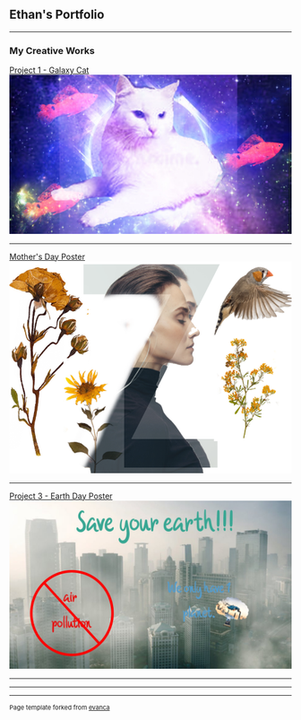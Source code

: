 ##  Ethan's Portfolio

---

### My Creative Works 

[Project 1 - Galaxy Cat](/sample_page)
<img src="images/Galaxy Cat.png?raw=true"/>

---
[Mother's Day Poster](/pdf/sample_presentation.pdf)
<img src="images/Mother's Day.png?raw=true"/>

---
[Project 3 - Earth Day Poster](http://example.com/)
<img src="images/Earth day poster.jpg?raw=true"/>

---


---




---
<p style="font-size:11px">Page template forked from <a href="https://github.com/evanca/quick-portfolio">evanca</a></p>
<!-- Remove above link if you don't want to attibute -->

